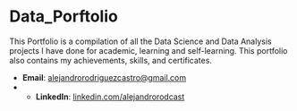 # Data_Porftolio

This Portfolio is a compilation of all the Data Science and Data Analysis projects I have done for academic, learning and self-learning. This portfolio also contains my achievements, skills, and certificates.

- **Email**: [alejandrorodriguezcastro@gmail.com](alejandrorodriguezcastro@gmail.com)
- - **LinkedIn**: [linkedin.com/alejandrorodcast](https://www.linkedin.com/in/alejandrorodcast/)
